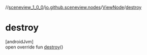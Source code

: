 //[sceneview_1_0_0](../../../index.md)/[io.github.sceneview.nodes](../index.md)/[ViewNode](index.md)/[destroy](destroy.md)

# destroy

[androidJvm]\
open override fun [destroy](destroy.md)()
